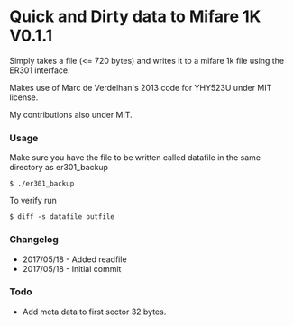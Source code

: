 # Quick and Dirty data to Mifare 1K V0.1.1

Simply takes a file (<= 720 bytes) and writes it to a mifare 1k file using the ER301 interface.

Makes use of Marc de Verdelhan's 2013 code for YHY523U under MIT license.

My contributions also under MIT.

### Usage

Make sure you have the file to be written called datafile in the same directory as er301_backup

```
$ ./er301_backup
```

To verify run

```
$ diff -s datafile outfile
```


### Changelog

* 2017/05/18 - Added readfile
* 2017/05/18 - Initial commit

### Todo

* Add meta data to first sector 32 bytes.